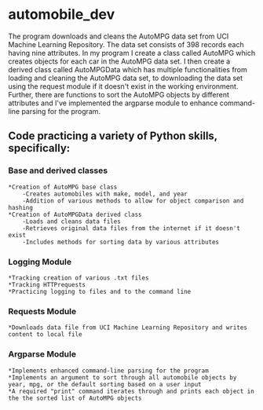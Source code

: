 # automobile_dev

The program downloads and cleans the AutoMPG data set from UCI Machine Learning Repository. The data set consists of 398 records each having nine attributes. In my program I create a class called AutoMPG which creates objects for each car in the AutoMPG data set. I then create a derived class called AutoMPGData which has multiple functionalities from loading and cleaning the AutoMPG data set, to downloading the data set using the request module if it doesn't exist in the working environment. Further, there are functions to sort the AutoMPG objects by different attributes and I've implemented the argparse module to enhance command-line parsing for the program.

## Code practicing a variety of Python skills, specifically:
###  Base and derived classes
    *Creation of AutoMPG base class
        -Creates automobiles with make, model, and year
        -Addition of various methods to allow for object comparison and hashing
    *Creation of AutoMPGData derived class
        -Loads and cleans data files
        -Retrieves original data files from the internet if it doesn't exist
        -Includes methods for sorting data by various attributes
### Logging Module
    *Tracking creation of various .txt files 
    *Tracking HTTPrequests
    *Practicing logging to files and to the command line
### Requests Module
    *Downloads data file from UCI Machine Learning Repository and writes content to local file
### Argparse Module
    *Implements enhanced command-line parsing for the program
    *Implements an argument to sort through all automobile objects by year, mpg, or the default sorting based on a user input 
    *A required "print" command iterates through and prints each object in the the sorted list of AutoMPG objects